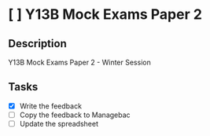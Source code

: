 # [ ] Y13B Mock Exams Paper 2

## Description

Y13B Mock Exams Paper 2 - Winter Session

## Tasks

- [x] Write the feedback
- [ ] Copy the feedback to Managebac
- [ ] Update the spreadsheet
